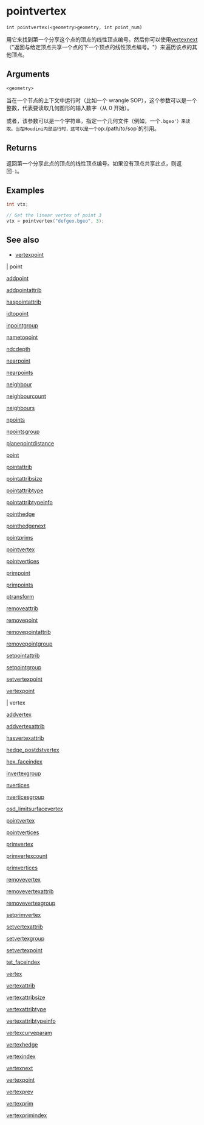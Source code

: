 # pointvertex

`int pointvertex(<geometry>geometry, int point_num)`

用它来找到第一个分享这个点的顶点的线性顶点编号。然后你可以使用[vertexnext](vertexnext.html)（"返回与给定顶点共享一个点的下一个顶点的线性顶点编号。"）来遍历该点的其他顶点。

## Arguments

`<geometry>`

当在一个节点的上下文中运行时（比如一个 wrangle SOP），这个参数可以是一个整数，代表要读取几何图形的输入数字（从 0 开始）。

或者，该参数可以是一个字符串，指定一个几何文件（例如，一个`.bgeo'）来读取。当在Houdini内部运行时，这可以是一个`op:/path/to/sop`的引用。

## Returns

返回第一个分享此点的顶点的线性顶点编号。如果没有顶点共享此点，则返回`-1`。

## Examples



```c
int vtx;

// Get the linear vertex of point 3
vtx = pointvertex("defgeo.bgeo", 3);

```

## See also

- [vertexpoint](vertexpoint.html)

|
point

[addpoint](addpoint.html)

[addpointattrib](addpointattrib.html)

[haspointattrib](haspointattrib.html)

[idtopoint](idtopoint.html)

[inpointgroup](inpointgroup.html)

[nametopoint](nametopoint.html)

[ndcdepth](ndcdepth.html)

[nearpoint](nearpoint.html)

[nearpoints](nearpoints.html)

[neighbour](neighbour.html)

[neighbourcount](neighbourcount.html)

[neighbours](neighbours.html)

[npoints](npoints.html)

[npointsgroup](npointsgroup.html)

[planepointdistance](planepointdistance.html)

[point](point.html)

[pointattrib](pointattrib.html)

[pointattribsize](pointattribsize.html)

[pointattribtype](pointattribtype.html)

[pointattribtypeinfo](pointattribtypeinfo.html)

[pointhedge](pointhedge.html)

[pointhedgenext](pointhedgenext.html)

[pointprims](pointprims.html)

[pointvertex](pointvertex.html)

[pointvertices](pointvertices.html)

[primpoint](primpoint.html)

[primpoints](primpoints.html)

[ptransform](ptransform.html)

[removeattrib](removeattrib.html)

[removepoint](removepoint.html)

[removepointattrib](removepointattrib.html)

[removepointgroup](removepointgroup.html)

[setpointattrib](setpointattrib.html)

[setpointgroup](setpointgroup.html)

[setvertexpoint](setvertexpoint.html)

[vertexpoint](vertexpoint.html)

|
vertex

[addvertex](addvertex.html)

[addvertexattrib](addvertexattrib.html)

[hasvertexattrib](hasvertexattrib.html)

[hedge_postdstvertex](hedge_postdstvertex.html)

[hex_faceindex](hex_faceindex.html)

[invertexgroup](invertexgroup.html)

[nvertices](nvertices.html)

[nverticesgroup](nverticesgroup.html)

[osd_limitsurfacevertex](osd_limitsurfacevertex.html)

[pointvertex](pointvertex.html)

[pointvertices](pointvertices.html)

[primvertex](primvertex.html)

[primvertexcount](primvertexcount.html)

[primvertices](primvertices.html)

[removevertex](removevertex.html)

[removevertexattrib](removevertexattrib.html)

[removevertexgroup](removevertexgroup.html)

[setprimvertex](setprimvertex.html)

[setvertexattrib](setvertexattrib.html)

[setvertexgroup](setvertexgroup.html)

[setvertexpoint](setvertexpoint.html)

[tet_faceindex](tet_faceindex.html)

[vertex](vertex.html)

[vertexattrib](vertexattrib.html)

[vertexattribsize](vertexattribsize.html)

[vertexattribtype](vertexattribtype.html)

[vertexattribtypeinfo](vertexattribtypeinfo.html)

[vertexcurveparam](vertexcurveparam.html)

[vertexhedge](vertexhedge.html)

[vertexindex](vertexindex.html)

[vertexnext](vertexnext.html)

[vertexpoint](vertexpoint.html)

[vertexprev](vertexprev.html)

[vertexprim](vertexprim.html)

[vertexprimindex](vertexprimindex.html)
